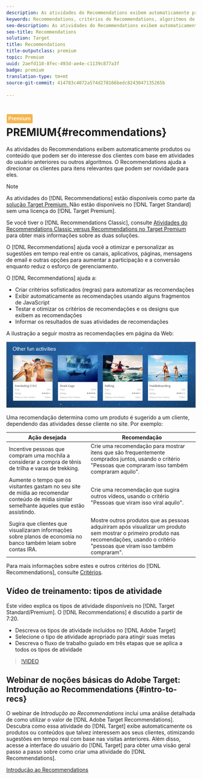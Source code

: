 ```yaml
---
description: As atividades do Recommendations exibem automaticamente produtos ou conteúdo que podem ser do interesse dos clientes com base em atividades do usuário anteriores ou outros algoritmos. O Recommendations ajuda a direcionar os clientes para itens relevantes que podem ser novidade para eles.
keywords: Recommendations, critérios do Recommendations, algoritmos do recommendations, atividade do recommendations, critérios, direcionamento do recommendations
seo-description: As atividades do Recommendations exibem automaticamente produtos ou conteúdo que podem ser do interesse dos clientes com base em atividades do usuário anteriores ou outros algoritmos. O Recommendations ajuda a direcionar os clientes para itens relevantes que podem ser novidade para eles.
seo-title: Recommendations
solution: Target
title: Recommendations
title-outputclass: premium
topic: Premium
uuid: 2aefd118-8fec-493d-ae4e-c1139c877a3f
badge: premium
translation-type: tm+mt
source-git-commit: 414783c4072a574d278166bedc8243047135265b

---
```



# ![Recommendations ](/help/assets/premium.png)PREMIUM{#recommendations}

As atividades do Recommendations exibem automaticamente produtos ou conteúdo que podem ser do interesse dos clientes com base em atividades do usuário anteriores ou outros algoritmos. O Recommendations ajuda a direcionar os clientes para itens relevantes que podem ser novidade para eles.

>[!NOTE]
>
>As atividades do [!DNL Recommendations] estão disponíveis como parte da [solução Target Premium. ](/help/c-intro/intro.md#premium) Não estão disponíveis no [!DNL Target Standard] sem uma licença do [!DNL Target Premium].
>
>Se você tiver o [!DNL Recommendations Classic], consulte [Atividades do Recommendations Classic versus Recommendations no Target Premium](../c-recommendations/c-recommendations-faq/recommendations-classic-versus-recommendations-activities-target-premium.md#concept_A80223EF66634EA380580C2823A581C5) para obter mais informações sobre as duas soluções.

O [!DNL Recommendations] ajuda você a otimizar e personalizar as sugestões em tempo real entre os canais, aplicativos, páginas, mensagens de email e outras opções para aumentar a participação e a conversão enquanto reduz o esforço de gerenciamento.

O [!DNL Recommendations] ajuda a:

* Criar critérios sofisticados (regras) para automatizar as recomendações
* Exibir automaticamente as recomendações usando alguns fragmentos de JavaScript
* Testar e otimizar os critérios de recomendações e os designs que exibem as recomendações
* Informar os resultados de suas atividades de recomendações

A ilustração a seguir mostra as recomendações em página da Web:

![](assets/velocity_example.png)

Uma recomendação determina como um produto é sugerido a um cliente, dependendo das atividades desse cliente no site. Por exemplo:

| Ação desejada | Recomendação |
|--- |--- |
| Incentive pessoas que compram uma mochila a considerar a compra de tênis de trilha e varas de trekking. | Crie uma recomendação para mostrar itens que são frequentemente comprados juntos, usando o critério "Pessoas que compraram isso também compraram aquilo". |
| Aumente o tempo que os visitantes gastam no seu site de mídia ao recomendar conteúdo de mídia similar semelhante àqueles que estão assistindo. | Crie uma recomendação que sugira outros vídeos, usando o critério "Pessoas que viram isso viral aquilo". |
| Sugira que clientes que visualizaram informações sobre planos de economia no banco também leiam sobre contas IRA. | Mostre outros produtos que as pessoas adquiriram após visualizar um produto sem mostrar o primeiro produto nas recomendações, usando o critério "pessoas que viram isso também compraram". |
</table>

Para mais informações sobre estes e outros critérios do [!DNL Recommendations], consulte [Critérios](../c-recommendations/c-algorithms/algorithms.md#concept_4BD01DC437F543C0A13621C93A302750).

## Vídeo de treinamento: tipos de atividade

Este vídeo explica os tipos de atividade disponíveis no [!DNL Target Standard/Premium]. O [!DNL Recommendations] é discutido a partir de 7:20.

* Descreva os tipos de atividade incluídos no [!DNL Adobe Target]
* Selecione o tipo de atividade apropriado para atingir suas metas
* Descreva o fluxo de trabalho guiado em três etapas que se aplica a todos os tipos de atividade

>[!VIDEO](https://video.tv.adobe.com/v/17386?captions=por_br)

## Webinar de noções básicas do Adobe Target: Introdução ao Recommendations {#intro-to-recs}

O webinar de *Introdução ao Recommendations* inclui uma análise detalhada de como utilizar o valor de [!DNL Adobe Target Recommendations]. Descubra como essa atividade do [!DNL Target] exibe automaticamente os produtos ou conteúdos que talvez interessem aos seus clientes, otimizando sugestões em tempo real com base nas visitas anteriores. Além disso, acesse a interface do usuário do [!DNL Target] para obter uma visão geral passo a passo sobre como criar uma atividade do [!DNL Recommendations].

[Introdução ao Recommendations](https://forums.adobe.com/external-link.jspa?url=https%3A%2F%2Fadobecustomersuccess.adobeconnect.com%2Fp8gt31drhs3e%2F%3FOWASP_CSRFTOKEN%3D4bd6cac5d0806167ee0a5449ba93d6300548d09c922bcb751c38973897a5703a)